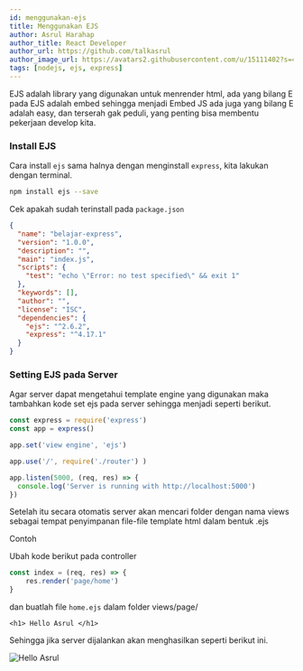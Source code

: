 ```yaml
---
id: menggunakan-ejs
title: Menggunakan EJS
author: Asrul Harahap
author_title: React Developer
author_url: https://github.com/talkasrul
author_image_url: https://avatars2.githubusercontent.com/u/15111402?s=460&v=4
tags: [nodejs, ejs, express]
---
```


EJS adalah library yang digunakan untuk menrender html, ada yang bilang E pada EJS adalah embed sehingga menjadi Embed JS ada juga yang bilang E adalah easy, dan terserah gak peduli, yang penting bisa membentu pekerjaan develop kita.

<!--truncate-->

### Install EJS

Cara install `ejs` sama halnya dengan menginstall `express`, kita lakukan dengan terminal.

```bash
npm install ejs --save
``` 

Cek apakah sudah terinstall pada `package.json`

```json
{
  "name": "belajar-express",
  "version": "1.0.0",
  "description": "",
  "main": "index.js",
  "scripts": {
    "test": "echo \"Error: no test specified\" && exit 1"
  },
  "keywords": [],
  "author": "",
  "license": "ISC",
  "dependencies": {
    "ejs": "^2.6.2",
    "express": "^4.17.1"
  }
}
```

### Setting EJS pada Server

Agar server dapat mengetahui template engine yang digunakan maka tambahkan kode set ejs pada server sehingga menjadi seperti berikut.

```js
const express = require('express')
const app = express()

app.set('view engine', 'ejs')

app.use('/', require('./router') )

app.listen(5000, (req, res) => {
  console.log('Server is running with http://localhost:5000')
})
```

Setelah itu secara otomatis server akan mencari folder dengan nama views sebagai tempat penyimpanan file-file template html dalam bentuk .ejs

Contoh

Ubah kode berikut pada controller

```js
const index = (req, res) => {
    res.render('page/home')
}
```

dan buatlah file `home.ejs` dalam folder views/page/

```ejs
<h1> Hello Asrul </h1>
```

Sehingga jika server dijalankan akan menghasilkan seperti berikut ini.

![Hello Asrul](https://raw.githubusercontent.com/talkasrul/step-2/master/week-1/assets/result-home.png)
